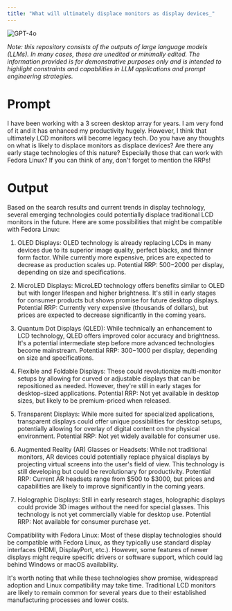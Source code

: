 ```yaml
---
title: "What will ultimately displace monitors as display devices_"
---
```

![GPT-4o](https://img.shields.io/badge/GPT--4o-3333FF?style=for-the-badge&logo=openai&logoColor=white)



*Note: this repository consists of the outputs of large language models (LLMs). In many cases, these are unedited or minimally edited. The information provided is for demonstrative purposes only and is intended to highlight constraints and capabilities in LLM applications and prompt engineering strategies.*


# Prompt

I have been working with a 3 screen desktop array for years. I am very fond of it and it has enhanced my productivity hugely. However, I think that ultimately LCD monitors will become legacy tech. Do you have any thoughts on what is likely to displace monitors as displace devices? Are there any early stage technologies of this nature? Especially those that can work with Fedora Linux? If you can think of any, don't forget to mention the RRPs!

# Output


Based on the search results and current trends in display technology, several emerging technologies could potentially displace traditional LCD monitors in the future. Here are some possibilities that might be compatible with Fedora Linux:

1. OLED Displays:
OLED technology is already replacing LCDs in many devices due to its superior image quality, perfect blacks, and thinner form factor. While currently more expensive, prices are expected to decrease as production scales up.
Potential RRP: $500-$2000 per display, depending on size and specifications.

2. MicroLED Displays:
MicroLED technology offers benefits similar to OLED but with longer lifespan and higher brightness. It's still in early stages for consumer products but shows promise for future desktop displays.
Potential RRP: Currently very expensive (thousands of dollars), but prices are expected to decrease significantly in the coming years.

3. Quantum Dot Displays (QLED):
While technically an enhancement to LCD technology, QLED offers improved color accuracy and brightness. It's a potential intermediate step before more advanced technologies become mainstream.
Potential RRP: $300-$1000 per display, depending on size and specifications.

4. Flexible and Foldable Displays:
These could revolutionize multi-monitor setups by allowing for curved or adjustable displays that can be repositioned as needed. However, they're still in early stages for desktop-sized applications.
Potential RRP: Not yet available in desktop sizes, but likely to be premium-priced when released.

5. Transparent Displays:
While more suited for specialized applications, transparent displays could offer unique possibilities for desktop setups, potentially allowing for overlay of digital content on the physical environment.
Potential RRP: Not yet widely available for consumer use.

6. Augmented Reality (AR) Glasses or Headsets:
While not traditional monitors, AR devices could potentially replace physical displays by projecting virtual screens into the user's field of view. This technology is still developing but could be revolutionary for productivity.
Potential RRP: Current AR headsets range from $500 to $3000, but prices and capabilities are likely to improve significantly in the coming years.

7. Holographic Displays:
Still in early research stages, holographic displays could provide 3D images without the need for special glasses. This technology is not yet commercially viable for desktop use.
Potential RRP: Not available for consumer purchase yet.

Compatibility with Fedora Linux:
Most of these display technologies should be compatible with Fedora Linux, as they typically use standard display interfaces (HDMI, DisplayPort, etc.). However, some features of newer displays might require specific drivers or software support, which could lag behind Windows or macOS availability.

It's worth noting that while these technologies show promise, widespread adoption and Linux compatibility may take time. Traditional LCD monitors are likely to remain common for several years due to their established manufacturing processes and lower costs.

 